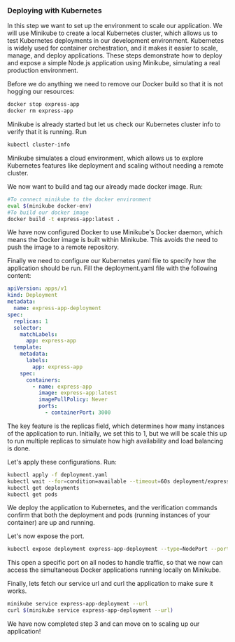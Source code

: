 ### Deploying with Kubernetes

In this step we want to set up the environment to scale our application. 
We will use Minikube to create a local Kubernetes cluster, which allows us to test Kubernetes deployments in our development environment. Kubernetes is widely used for container orchestration, and it makes it easier to scale, manage, and deploy applications. These steps demonstrate how to deploy and expose a simple Node.js application using Minikube, simulating a real production environment.

Before we do anything we need to remove our Docker build so that it is not hogging our resources:
```bash
docker stop express-app
docker rm express-app
```
Minikube is already started but let us check our Kubernetes cluster info to verify that it is running. Run
```bash
kubectl cluster-info
```

Minikube simulates a cloud environment, which allows us to explore Kubernetes features like deployment and scaling without needing a remote cluster.

We now want to build and tag our already made docker image. Run:
```bash
#To connect minikube to the docker environment
eval $(minikube docker-env) 
#To build our docker image
docker build -t express-app:latest . 
```

We have now configured Docker to use Minikube's Docker daemon, which means the Docker image is built within Minikube. This avoids the need to push the image to a remote repository.

Finally we need to configure our Kubernetes yaml file to specify how the application should be run. Fill the deployment.yaml file with the following content:

```yaml
apiVersion: apps/v1
kind: Deployment
metadata:
  name: express-app-deployment
spec:
  replicas: 1
  selector:
    matchLabels:
      app: express-app
  template:
    metadata:
      labels:
        app: express-app
    spec:
      containers:
        - name: express-app
          image: express-app:latest
          imagePullPolicy: Never 
          ports:
            - containerPort: 3000
```

The key feature is the replicas field, which determines how many instances of the application to run. Initially, we set this to 1, but we will be scale this up to run multiple replicas to simulate how high availability and load balancing is done.

Let's apply these configurations.
Run:
````bash
kubectl apply -f deployment.yaml
kubectl wait --for=condition=available --timeout=60s deployment/express-app-deployment
kubectl get deployments
kubectl get pods
````
We deploy the application to Kubernetes, and the verification commands confirm that both the deployment and pods (running instances of your container) are up and running.

Let's now expose the port.
```bash
kubectl expose deployment express-app-deployment --type=NodePort --port=3000 --target-port=3000
```
This open a specific port on all nodes to handle traffic, so that we now can access the simultaneous Docker applications running locally on Minikube.

Finally, lets fetch our service url and curl the application to make sure it works.
```bash
minikube service express-app-deployment --url
curl $(minikube service express-app-deployment --url)
```

We have now completed step 3 and can move on to scaling up our application! 

